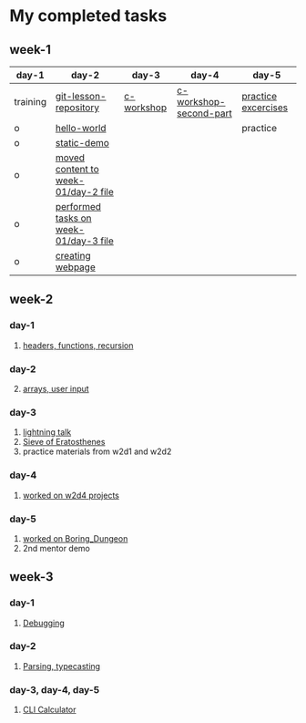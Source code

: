 # My completed tasks

## week-1

day-1 |  day-2 | day-3 |day-4 | day-5
----------|----------|--------|---|---
 training | [git-lesson-repository](https://github.com/marsaltamas/git-lesson-repository) | [c-workshop](https://github.com/greenfox-academy/marsaltamas/tree/master/week-01/day-3/c-workshop) | [c-workshop-second-part](https://github.com/greenfox-academy/marsaltamas/tree/master/week-01/day-4/c-workshop-2) | [practice excercises](https://github.com/greenfox-academy/marsaltamas/tree/master/week-01/day-5) 
o| [hello-world](https://github.com/marsaltamas/hello-world) | | |practice
o| [static-demo](https://github.com/marsaltamas/static-demo)| | |
o| [moved content to week-01/day-2 file](https://github.com/greenfox-academy/marsaltamas/tree/master/week-01/day-2) | | | 
o| [performed tasks on week-01/day-3 file](https://github.com/greenfox-academy/marsaltamas/tree/master/week-01/day-3) | | | 
o| [creating webpage](https://github.com/marsaltamas/marsaltamas.github.io) | | | 

## week-2

### day-1

1. [headers, functions, recursion](https://github.com/greenfox-academy/marsaltamas/tree/master/week-02/day-1)

### day-2

2. [arrays, user input](https://github.com/greenfox-academy/marsaltamas/tree/master/week-02/day-2)

### day-3

1. [lightning talk](https://github.com/greenfox-academy/marsaltamas/tree/master/week-02/day-3)
2. [Sieve of Eratosthenes](https://github.com/greenfox-academy/marsaltamas/tree/master/week-02/day-3/Sieve%20of%20Eratosthenes)
3. practice materials from w2d1 and w2d2

### day-4

1. [worked on w2d4 projects](https://github.com/greenfox-academy/marsaltamas/tree/master/week-02/day-4)

### day-5

1. [worked on Boring_Dungeon](https://github.com/greenfox-academy/marsaltamas/tree/master/week-02/day-5/Boring_Dungeon)
2. 2nd mentor demo

## week-3

### day-1

1. [Debugging](https://github.com/greenfox-academy/marsaltamas/tree/master/week-03/day-1)


### day-2

1. [Parsing, typecasting](https://github.com/greenfox-academy/marsaltamas/tree/master/week-03/day-2)

### day-3, day-4, day-5

1. [CLI Calculator](https://github.com/greenfox-academy/marsaltamas/tree/master/week-03/CLI_Calculator)
